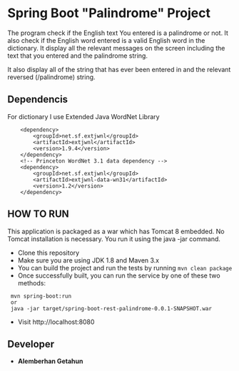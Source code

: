 # Spring Boot "Palindrome" Project

The program check if the English text You entered is a palindrome or not. It also check if the English word entered is a valid English word in the dictionary. It display all the relevant messages on the screen including the text that you entered and the palindrome string.
  
It also display all of the string that has ever been entered in and the relevant reversed (/palindrome) string.

## Dependencis

For dictionary I use Extended Java WordNet Library
```
	<dependency>
		<groupId>net.sf.extjwnl</groupId>
		<artifactId>extjwnl</artifactId>
		<version>1.9.4</version>
	</dependency>
	<!-- Princeton WordNet 3.1 data dependency -->
	<dependency>
		<groupId>net.sf.extjwnl</groupId>
		<artifactId>extjwnl-data-wn31</artifactId>
		<version>1.2</version>
	</dependency>
```
## HOW TO RUN

This application is packaged as a war which has Tomcat 8 embedded. No Tomcat installation is necessary. You run it using the java -jar command.

* Clone this repository
* Make sure you are using JDK 1.8 and Maven 3.x
* You can build the project and run the tests by running ```mvn clean package```
* Once successfully built, you can run the service by one of these two methods:

```
 mvn spring-boot:run
 or
 java -jar target/spring-boot-rest-palindrome-0.0.1-SNAPSHOT.war
```
* Visit http://localhost:8080

## Developer
* **Alemberhan Getahun**